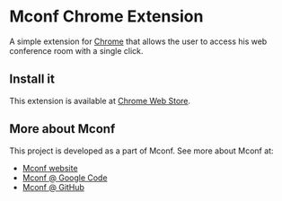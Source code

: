 Mconf Chrome Extension
======================

A simple extension for [Chrome](http://www.google.com/chrome) that allows the user to access his web conference room with a single click.

Install it
----------

This extension is available at [Chrome Web Store](https://chrome.google.com/webstore/detail/mconf/mklclblijhmecjfbjglcojdamjofnebe).


More about Mconf
----------------

This project is developed as a part of Mconf. See more about Mconf at:

* [Mconf website](http://mconf.org)
* [Mconf @ Google Code](http://code.google.com/p/mconf)
* [Mconf @ GitHub](https://github.com/mconf)
